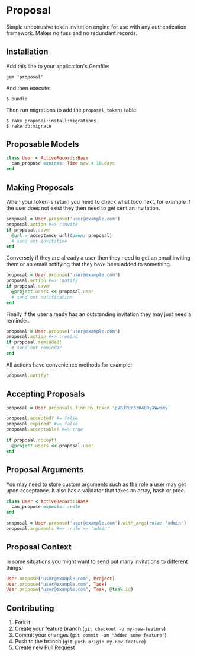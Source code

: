# Proposal

Simple unobtrusive token invitation engine for use with any authentication
framework. Makes no fuss and no redundant records.

## Installation

Add this line to your application's Gemfile:

    gem 'proposal'

And then execute:

    $ bundle

Then run migrations to add the `proposal_tokens` table:

    $ rake proposal:install:migrations
    $ rake db:migrate

## Proposable Models

```ruby
class User < ActiveRecord::Base
  can_propose expires: Time.now + 10.days
end
```

## Making Proposals

When your token is return you need to check what todo next, for example if the
user does not exist they then need to get sent an invitation.

```ruby
proposal = User.propose('user@example.com')
proposal.action #=> :invite
if proposal.save!
  @url = acceptance_url(token: proposal)
  # send out invitation
end
```

Conversely if they are already a user then they need to get an email inviting
them or an email notifying that they have been added to something.

```ruby
proposal = User.propose('user@example.com')
proposal.action #=> :notify
if proposal.save!
  @project.users << proposal.user
  # send out notification
end
```

Finally if the user already has an outstanding invitation they may just need a
reminder.

```ruby
proposal = User.propose('user@example.com')
proposal.action #=> :remind
if proposal.reminded!
  # send out reminder
end
```

All actions have convenience methods for example:

```ruby
proposal.notify?
```

## Accepting Proposals

```ruby
proposal = User.proposals.find_by_token 'pVBJYdr3zH4B9yXWwsmy'

proposal.accepted? #= false
proposal.expired? #=> false
proposal.acceptable? #=> true

if proposal.accept!
  @project.users << proposal.user
end
```

## Proposal Arguments

You may need to store custom arguments such as the role a user may get upon
acceptance. It also has a validator that takes an array, hash or proc.

```ruby
class User < ActiveRecord::Base
  can_propose expects: :role
end

proposal = User.propose('user@example.com').with_args(role: 'admin')
proposal.arguments #=> :role => 'admin'
```

## Proposal Context

In some situations you might want to send out many invitations to different
things.

```ruby
User.propose('user@example.com', Project)
User.propose('user@example.com', Task)
User.propose('user@example.com', Task, @task.id)
```

## Contributing

1. Fork it
2. Create your feature branch (`git checkout -b my-new-feature`)
3. Commit your changes (`git commit -am 'Added some feature'`)
4. Push to the branch (`git push origin my-new-feature`)
5. Create new Pull Request
